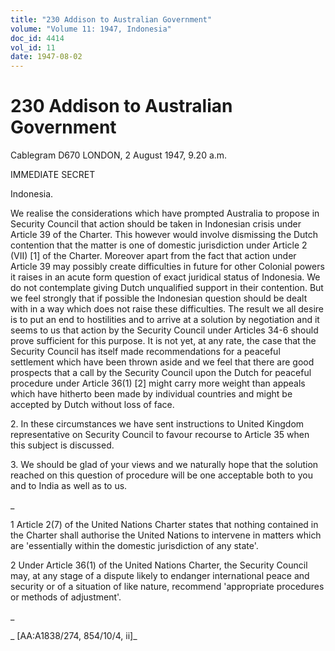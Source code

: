 ```yaml
---
title: "230 Addison to Australian Government"
volume: "Volume 11: 1947, Indonesia"
doc_id: 4414
vol_id: 11
date: 1947-08-02
---
```


# 230 Addison to Australian Government

Cablegram D670 LONDON, 2 August 1947, 9.20 a.m.

IMMEDIATE SECRET

Indonesia.

We realise the considerations which have prompted Australia to propose in Security Council that action should be taken in Indonesian crisis under Article 39 of the Charter. This however would involve dismissing the Dutch contention that the matter is one of domestic jurisdiction under Article 2 (VII) [1] of the Charter. Moreover apart from the fact that action under Article 39 may possibly create difficulties in future for other Colonial powers it raises in an acute form question of exact juridical status of Indonesia. We do not contemplate giving Dutch unqualified support in their contention. But we feel strongly that if possible the Indonesian question should be dealt with in a way which does not raise these difficulties. The result we all desire is to put an end to hostilities and to arrive at a solution by negotiation and it seems to us that action by the Security Council under Articles 34-6 should prove sufficient for this purpose. It is not yet, at any rate, the case that the Security Council has itself made recommendations for a peaceful settlement which have been thrown aside and we feel that there are good prospects that a call by the Security Council upon the Dutch for peaceful procedure under Article 36(1) [2] might carry more weight than appeals which have hitherto been made by individual countries and might be accepted by Dutch without loss of face.

2\. In these circumstances we have sent instructions to United Kingdom representative on Security Council to favour recourse to Article 35 when this subject is discussed.

3\. We should be glad of your views and we naturally hope that the solution reached on this question of procedure will be one acceptable both to you and to India as well as to us.

_

1 Article 2(7) of the United Nations Charter states that nothing contained in the Charter shall authorise the United Nations to intervene in matters which are 'essentially within the domestic jurisdiction of any state'.

2 Under Article 36(1) of the United Nations Charter, the Security Council may, at any stage of a dispute likely to endanger international peace and security or of a situation of like nature, recommend 'appropriate procedures or methods of adjustment'.

_

_ [AA:A1838/274, 854/10/4, ii]_
